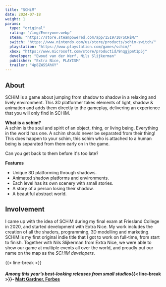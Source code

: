 ```yaml
---
title: "SCHiM"
date: 2024-07-18
weight: 1
params:
  type: "original"
  rating: "/img/Everyone.webp"
  steam: "https://store.steampowered.com/app/1519710/SCHiM/"
  switch: "https://www.nintendo.com/us/store/products/schim-switch/"
  playstation: "https://www.playstation.com/games/schim/"
  xbox: "https://www.microsoft.com/store/productid/9nqgjpmt1p5j"
  developer: "Ewoud van der Werf, Nils Slijkerman"
  publisher: "Extra Nice, PLAYISM"
  trailer: "4p8ZWSSAhXY"
---
```

## About
SCHiM is a game about jumping from shadow to shadow in a relaxing and lively environment. This 3D platformer takes elements of light, shadow & animation and adds them directly to the gameplay, delivering an experience that you will only find in SCHiM.

**What is a schim?**  
A schim is the soul and spirit of an object, thing, or living being. Everything in the world has one. A schim should never be separated from their thing! This does happen to your schim, this schim who is attached to a human being is separated from them early on in the game.

Can you get back to them before it's too late?

**Features**  
- Unique 3D platforming through shadows.
- Animated shadow platforms and environments.
- Each level has its own scenery with small stories.
- A story of a person losing their shadow.
- A beautiful abstract world.

## Involvement
I came up with the idea of SCHiM during my final exam at Friesland College in 2020, and started development with Extra Nice. My work includes the creation of all the shaders, programming, 3D modelling and marketing.  
SCHiM is my first original indie title that I got to work on full-time, from start to finish. Together with Nils Slijkerman from Extra Nice, we were able to show our game at multiple events all over the world, and proudly put our name on the map as the *SCHiM developers*.

{{< line-break >}}

#### *Among this year’s best-looking releases from small studios*{{< line-break >}}- [Matt Gardner, Forbes](https://www.forbes.com/sites/mattgardner1/2024/07/17/schim-review-xbox-what-we-pursue-in-the-shadows/)
